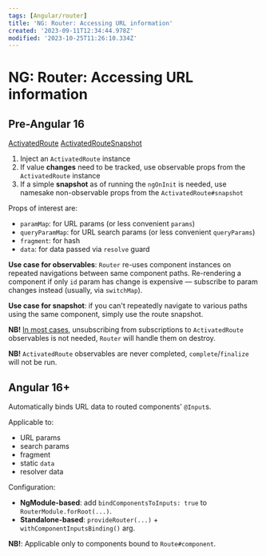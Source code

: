 ```yaml
---
tags: [Angular/router]
title: 'NG: Router: Accessing URL information'
created: '2023-09-11T12:34:44.978Z'
modified: '2023-10-25T11:26:10.334Z'
---
```


# NG: Router: Accessing URL information

## Pre-Angular 16

[ActivatedRoute](https://angular.io/api/router/ActivatedRoute)
[ActivatedRouteSnapshot](https://angular.io/api/router/ActivatedRouteSnapshot)

1. Inject an `ActivatedRoute` instance
2. If value **changes** need to be tracked, use observable props from the `ActivatedRoute` instance
3. If a simple **snapshot** as of running the `ngOnInit` is needed, use namesake non-observable props from the `ActivatedRoute#snapshot`

Props of interest are:
- `paramMap`: for URL params (or less convenient `params`)
- `queryParamMap`: for URL search params (or less convenient `queryParams`)
- `fragment`: for hash
- `data`: for data passed via `resolve` guard

**Use case for observables**: `Router` re-uses component instances on repeated navigations between same component paths. Re-rendering a component if only `id` param has change is expensive &mdash; subscribe to param changes instead (usually, via `switchMap`).

**Use case for snapshot**: if you can't repeatedly navigate to various paths using the same component, simply use the route snapshot.

**NB!** [In most cases](https://angular.io/guide/router-tutorial-toh#observable-parammap-and-component-reuse), unsubscribing from subscriptions to `ActivatedRoute` observables is not needed, `Router` will handle them on destroy. 

**NB!** `ActivatedRoute` observables are never completed, `complete`/`finalize` will not be run.


## Angular 16+

Automatically binds URL data to routed components' `@Input`s.

Applicable to:
- URL params
- search params
- fragment
- static `data`
- resolver data

Configuration:
- **NgModule-based**: add `bindComponentsToInputs: true` to `RouterModule.forRoot(...)`.
- **Standalone-based**: `provideRouter(...)` + `withComponentInputsBinding()` arg.

**NB!**: Applicable only to components bound to `Route#component`.


